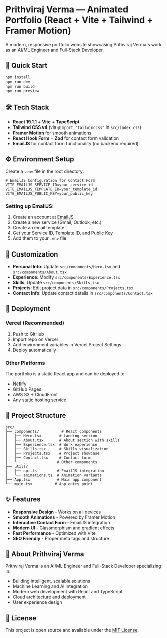 # Prithviraj Verma — Animated Portfolio (React + Vite + Tailwind + Framer Motion)

A modern, responsive portfolio website showcasing Prithviraj Verma's work as an AI/ML Engineer and Full-Stack Developer.

## 🚀 Quick Start

```bash
npm install
npm run dev
npm run build
npm run preview
```

## 🛠️ Tech Stack

- **React 19.1.1** + **Vite** + **TypeScript**
- **Tailwind CSS v4** (via `@import "tailwindcss"` in `src/index.css`)
- **Framer Motion** for smooth animations
- **React Hook Form** + **Zod** for contact form validation
- **EmailJS** for contact form functionality (no backend required)

## ⚙️ Environment Setup

Create a `.env` file in the root directory:

```env
# EmailJS Configuration for Contact Form
VITE_EMAILJS_SERVICE_ID=your_service_id
VITE_EMAILJS_TEMPLATE_ID=your_template_id
VITE_EMAILJS_PUBLIC_KEY=your_public_key
```

### Setting up EmailJS:
1. Create an account at [EmailJS](https://www.emailjs.com/)
2. Create a new service (Gmail, Outlook, etc.)
3. Create an email template
4. Get your Service ID, Template ID, and Public Key
5. Add them to your `.env` file

## 🎨 Customization

- **Personal Info**: Update `src/components/Hero.tsx` and `src/components/About.tsx`
- **Experience**: Modify `src/components/Experience.tsx`
- **Skills**: Update `src/components/Skills.tsx`
- **Projects**: Edit project data in `src/components/Projects.tsx`
- **Contact Info**: Update contact details in `src/components/Contact.tsx`

## 🚀 Deployment

### Vercel (Recommended)
1. Push to GitHub
2. Import repo on Vercel
3. Add environment variables in Vercel Project Settings
4. Deploy automatically

### Other Platforms
The portfolio is a static React app and can be deployed to:
- Netlify
- GitHub Pages
- AWS S3 + CloudFront
- Any static hosting service

## 📁 Project Structure

```
src/
├── components/          # React components
│   ├── Hero.tsx        # Landing section
│   ├── About.tsx       # About section with skills
│   ├── Experience.tsx  # Work experience
│   ├── Skills.tsx      # Skills visualization
│   ├── Projects.tsx    # Project showcase
│   ├── Contact.tsx     # Contact form
│   └── ...            # Other components
├── utils/
│   ├── api.ts         # EmailJS integration
│   └── animations.ts  # Animation variants
├── App.tsx            # Main app component
└── main.tsx          # App entry point
```

## ✨ Features

- **Responsive Design** - Works on all devices
- **Smooth Animations** - Powered by Framer Motion
- **Interactive Contact Form** - EmailJS integration
- **Modern UI** - Glassmorphism and gradient effects
- **Fast Performance** - Optimized with Vite
- **SEO Friendly** - Proper meta tags and structure

## 🎯 About Prithviraj Verma

Prithviraj Verma is an AI/ML Engineer and Full-Stack Developer specializing in:
- Building intelligent, scalable solutions
- Machine Learning and AI integration
- Modern web development with React and TypeScript
- Cloud architecture and deployment
- User experience design

## 📄 License

This project is open source and available under the [MIT License](LICENSE).

